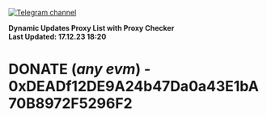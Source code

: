 [![Telegram channel](https://img.shields.io/endpoint?url=https://runkit.io/damiankrawczyk/telegram-badge/branches/master?url=https://t.me/n4z4v0d)](https://t.me/n4z4v0d) 

**Dynamic Updates Proxy List with Proxy Checker**  
**Last Updated: 17.12.23 18:20**

# DONATE (_any evm_) - 0xDEADf12DE9A24b47Da0a43E1bA70B8972F5296F2
